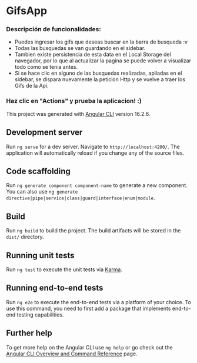 # GifsApp

### Descripción de funcionalidades:
- Puedes ingresar los gifs que deseas buscar en la barra de busqueda :v 
- Todas las busquedas se van guardando en el sidebar. 
- Tambien existe persistencia de esta data en el Local Storage del navegador, por lo que al actualizar la pagina se puede volver a visualizar todo como se tenia antes. 
- Si se hace clic en alguno de las busquedas realizadas, apiladas en el sidebar, se dispara nuevamente la peticion Http y se vuelve a traer los Gifs de la Api.

### Haz clic en "Actions" y prueba la aplicacion! :)

This project was generated with [Angular CLI](https://github.com/angular/angular-cli) version 16.2.6.

## Development server

Run `ng serve` for a dev server. Navigate to `http://localhost:4200/`. The application will automatically reload if you change any of the source files.

## Code scaffolding

Run `ng generate component component-name` to generate a new component. You can also use `ng generate directive|pipe|service|class|guard|interface|enum|module`.

## Build

Run `ng build` to build the project. The build artifacts will be stored in the `dist/` directory.

## Running unit tests

Run `ng test` to execute the unit tests via [Karma](https://karma-runner.github.io).

## Running end-to-end tests

Run `ng e2e` to execute the end-to-end tests via a platform of your choice. To use this command, you need to first add a package that implements end-to-end testing capabilities.

## Further help

To get more help on the Angular CLI use `ng help` or go check out the [Angular CLI Overview and Command Reference](https://angular.io/cli) page.

